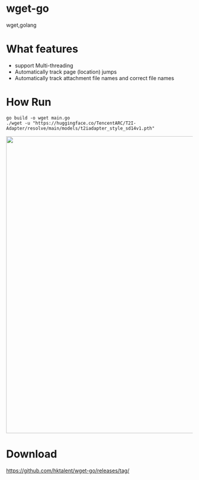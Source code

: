 # wget-go
wget,golang

# What features
- support Multi-threading
- Automatically track page (location) jumps
- Automatically track attachment file names and correct file names

# How Run 
```
go build -o wget main.go
./wget -u "https://huggingface.co/TencentARC/T2I-Adapter/resolve/main/models/t2iadapter_style_sd14v1.pth"
```

<img width="800" src=https://user-images.githubusercontent.com/18223385/233818824-305fea4a-a5ed-4a70-8ade-33d6a8c3c734.gif>

# Download
https://github.com/hktalent/wget-go/releases/tag/
